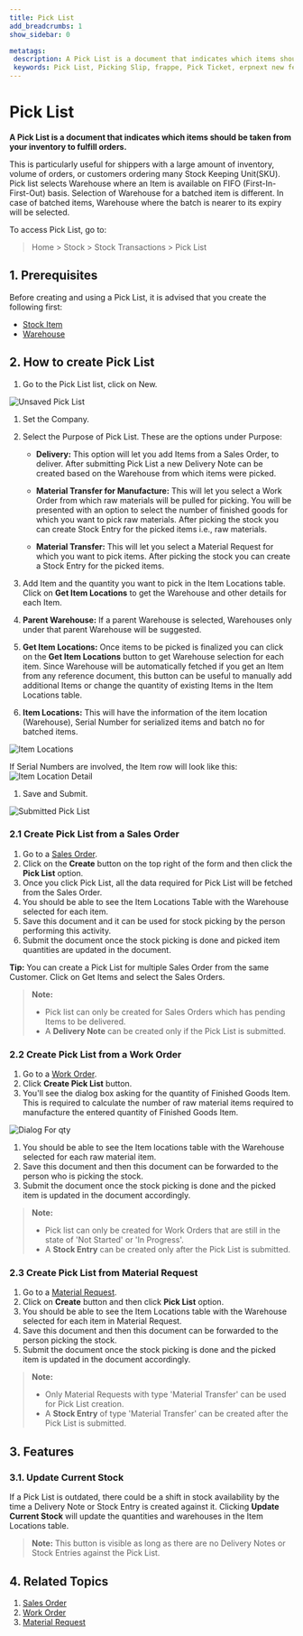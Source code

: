 ```yaml
---
title: Pick List
add_breadcrumbs: 1
show_sidebar: 0

metatags:
 description: A Pick List is a document that indicates which items should be taken from your inventory to fulfill orders. This is particularly useful for shippers with a large amount of inventory, volume of orders, or customers ordering many Stock Keeping Unit(SKU).
 keywords: Pick List, Picking Slip, frappe, Pick Ticket, erpnext new features, erp, open source erp, free erp, stock
---
```


# Pick List

**A Pick List is a document that indicates which items should be taken from your inventory to fulfill orders.**

This is particularly useful for shippers with a large amount of inventory, volume of orders, or customers ordering many Stock Keeping Unit(SKU).
Pick list selects Warehouse where an Item is available on FIFO (First-In-First-Out) basis.
Selection of Warehouse for a batched item is different. In case of batched items, Warehouse where the batch is nearer to its expiry will be selected.

To access Pick List, go to:

> Home > Stock > Stock Transactions > Pick List

## 1. Prerequisites

Before creating and using a Pick List, it is advised that you create the following first:

- [Stock Item](/docs/v13/user/manual/en/stock/item)
- [Warehouse](/docs/v13/user/manual/en/stock/warehouse)

## 2. How to create Pick List

1. Go to the Pick List list, click on New.
 <img class='screenshot' alt='Unsaved Pick List' src='{{docs_base_url}}/v13/assets/img/stock/pick-list-unsaved-doc.png'>

1. Set the Company.
1. Select the Purpose of Pick List. These are the options under Purpose:

   - **Delivery:** This option will let you add Items from a Sales Order, to deliver. After submitting Pick List a new Delivery Note can be created based on the Warehouse from which items were picked.

   - **Material Transfer for Manufacture:** This will let you select a Work Order from which raw materials will be pulled for picking. You will be presented with an option to select the number of finished goods for which you want to pick raw materials. After picking the stock you can create Stock Entry for the picked items i.e., raw materials.

   - **Material Transfer:** This will let you select a Material Request for which you want to pick items. After picking the stock you can create a Stock Entry for the picked items.

1. Add Item and the quantity you want to pick in the Item Locations table. Click on **Get Item Locations** to get the Warehouse and other details for each Item.

1. **Parent Warehouse:** If a parent Warehouse is selected, Warehouses only under that parent Warehouse will be suggested.

1. **Get Item Locations:** Once items to be picked is finalized you can click on the **Get Item Locations** button to get Warehouse selection for each item. Since Warehouse will be automatically fetched if you get an Item from any reference document, this button can be useful to manually add additional Items or change the quantity of existing Items in the Item Locations table.

1. **Item Locations:** This will have the information of the item location (Warehouse), Serial Number for serialized items and batch no for batched items.
 <img class='screenshot' alt='Item Locations' src='{{docs_base_url}}/v13/assets/img/stock/pick-list-item-locations.png'>

 If Serial Numbers are involved, the Item row will look like this:
 <img class='screenshot' alt='Item Location Detail' src='{{docs_base_url}}/v13/assets/img/stock/pick-list-item-location-detail.png'>

1. Save and Submit.
 <img class='screenshot' alt='Submitted Pick List' src='{{docs_base_url}}/v13/assets/img/stock/pick-list-submitted-doc.png'>

### 2.1 Create Pick List from a Sales Order

1. Go to a [Sales Order](/docs/v13/user/manual/en/selling/sales-order).
1. Click on the **Create** button on the top right of the form and then click the **Pick List** option.
1. Once you click Pick List, all the data required for Pick List will be fetched from the Sales Order.
1. You should be able to see the Item Locations Table with the Warehouse selected for each item.
1. Save this document and it can be used for stock picking by the person performing this activity.
1. Submit the document once the stock picking is done and picked item quantities are updated in the document.

**Tip:** You can create a Pick List for multiple Sales Order from the same Customer. Click on Get Items and select the Sales Orders.

> **Note:**
>
> - Pick list can only be created for Sales Orders which has pending Items to be delivered.
> - A **Delivery Note** can be created only if the Pick List is submitted.

### 2.2 Create Pick List from a Work Order

1. Go to a [Work Order](/docs/v13/user/manual/en/manufacturing/work-order).
1. Click **Create Pick List** button.
1. You'll see the dialog box asking for the quantity of Finished Goods Item. This is required to calculate the number of raw material items required to manufacture the entered quantity of Finished Goods Item.
<img class='screenshot' alt='Dialog For qty' src='{{docs_base_url}}/v13/assets/img/stock/pick-list-dialog-for-qty.png'>

1. You should be able to see the Item locations table with the Warehouse selected for each raw material item.
1. Save this document and then this document can be forwarded to the person who is picking the stock.
1. Submit the document once the stock picking is done and the picked item is updated in the document accordingly.

> **Note:**
>
> - Pick list can only be created for Work Orders that are still in the state of 'Not Started' or 'In Progress'.
> - A **Stock Entry** can be created only after the Pick List is submitted.

### 2.3 Create Pick List from Material Request

1. Go to a [Material Request](/docs/v13/user/manual/en/stock/material-request).
1. Click on **Create** button and then click **Pick List** option.
1. You should be able to see the Item Locations table with the Warehouse selected for each item in Material Request.
1. Save this document and then this document can be forwarded to the person picking the stock.
1. Submit the document once the stock picking is done and the picked item is updated in the document accordingly.

> **Note:**
>
> - Only Material Requests with type 'Material Transfer' can be used for Pick List creation.
> - A **Stock Entry** of type 'Material Transfer' can be created after the Pick List is submitted.

## 3. Features

### 3.1. Update Current Stock

If a Pick List is outdated, there could be a shift in stock availability by the time a Delivery Note or Stock Entry is created against it. Clicking **Update Current Stock** will update the quantities and warehouses in the Item Locations table.

> **Note:** This button is visible as long as there are no Delivery Notes or Stock Entries against the Pick List.

## 4. Related Topics

1. [Sales Order](/docs/v13/user/manual/en/selling/sales-order)
1. [Work Order](/docs/v13/user/manual/en/manufacturing/work-order)
1. [Material Request](/docs/v13/user/manual/en/stock/material-request)
